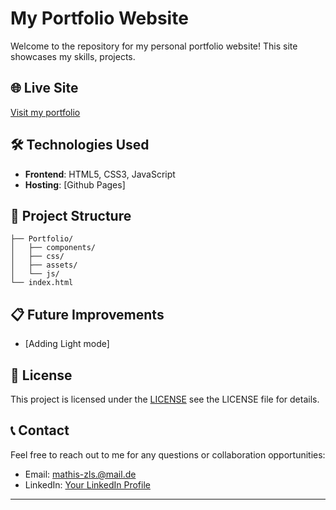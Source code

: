 # My Portfolio Website

Welcome to the repository for my personal portfolio website! This site showcases my skills, projects.

## 🌐 Live Site

[Visit my portfolio](https://mathis-zls.github.io/Portfolio/)

## 🛠️ Technologies Used

- **Frontend**: HTML5, CSS3, JavaScript
- **Hosting**: [Github Pages]

## 📁 Project Structure

```
├── Portfolio/
│   ├── components/
│   ├── css/
│   ├── assets/
│   └── js/
└── index.html 
```

## 📋 Future Improvements

- [Adding Light mode]

## 📝 License

This project is licensed under the [LICENSE](LICENSE) see the LICENSE file for details.


## 📞 Contact

Feel free to reach out to me for any questions or collaboration opportunities:

- Email: mathis-zls.@mail.de
- LinkedIn: [Your LinkedIn Profile](https://linkedin.com/in/your-profile)

---

